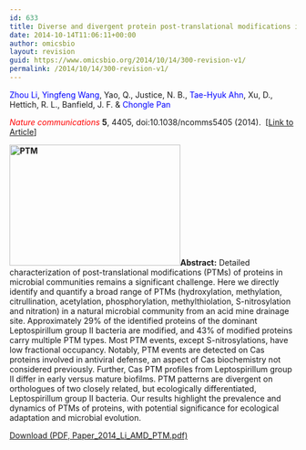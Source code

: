 ```yaml
---
id: 633
title: Diverse and divergent protein post-translational modifications in two growth stages of a natural microbial community
date: 2014-10-14T11:06:11+00:00
author: omicsbio
layout: revision
guid: https://www.omicsbio.org/2014/10/14/300-revision-v1/
permalink: /2014/10/14/300-revision-v1/
---
```

<span style="color: #0000ff;">Zhou Li</span>, <span style="color: #0000ff;">Yingfeng Wang</span>, Yao, Q., Justice, N. B., <span style="color: #0000ff;">Tae-Hyuk Ahn</span>, Xu, D., Hettich, R. L., Banfield, J. F. & <span style="color: #0000ff;">Chongle Pan</span>

<span style="color: #ff0000;"><em>Nature communications</em></span> **5**, 4405, doi:10.1038/ncomms5405 (2014).  [[Link to Article](http://www.nature.com/ncomms/2014/140725/ncomms5405/full/ncomms5405.html)]

<!--more-->

**[<img class="alignright wp-image-364 size-medium" src="https://www.omicsbio.org/wp-content/uploads/2014/07/PTM-300x212.png" alt="PTM" width="300" height="212" srcset="https://www.omicsbio.org/wp-content/uploads/2014/07/PTM-300x212.png 300w, https://www.omicsbio.org/wp-content/uploads/2014/07/PTM.png 620w" sizes="(max-width: 300px) 100vw, 300px" />](https://www.omicsbio.org/wp-content/uploads/2014/07/PTM.png)Abstract:** Detailed characterization of post-translational modifications (PTMs) of proteins in microbial communities remains a significant challenge. Here we directly identify and quantify a broad range of PTMs (hydroxylation, methylation, citrullination, acetylation, phosphorylation, methylthiolation, S-nitrosylation and nitration) in a natural microbial community from an acid mine drainage site. Approximately 29% of the identified proteins of the dominant Leptospirillum group II bacteria are modified, and 43% of modified proteins carry multiple PTM types. Most PTM events, except S-nitrosylations, have low fractional occupancy. Notably, PTM events are detected on Cas proteins involved in antiviral defense, an aspect of Cas biochemistry not considered previously. Further, Cas PTM profiles from Leptospirillum group II differ in early versus mature biofilms. PTM patterns are divergent on orthologues of two closely related, but ecologically differentiated, Leptospirillum group II bacteria. Our results highlight the prevalence and dynamics of PTMs of proteins, with potential significance for ecological adaptation and microbial evolution.

<p class="gde-text">
  <a href="https://www.omicsbio.org/wp-content/uploads/2014/07/Paper_2014_Li_AMD_PTM.pdf" class="gde-link" onClick="_gaq.push(['_trackEvent', 'Google Doc Embedder', 'Download', this.href]);">Download (PDF, Paper_2014_Li_AMD_PTM.pdf)</a>
</p>